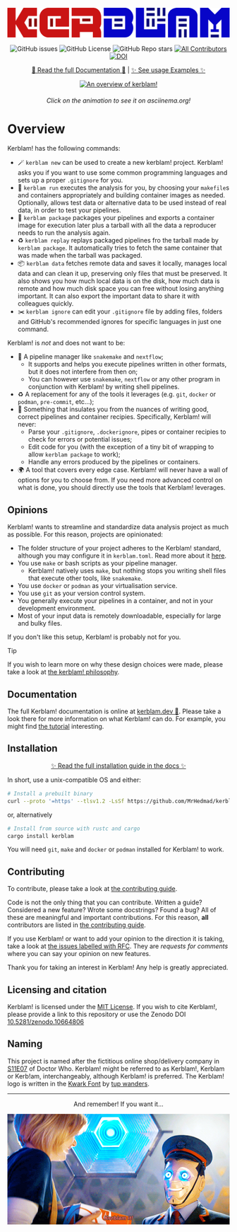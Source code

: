 [![If you want it, Kerblam it!](https://raw.githubusercontent.com/MrHedmad/kerblam/main/docs/images/logo.png)](https://kerblam.dev/)
<div align="center">

![GitHub issues](https://img.shields.io/github/issues/MrHedmad/kerblam?style=flat-square&color=blue)
![GitHub License](https://img.shields.io/github/license/MrHedmad/kerblam?style=flat-square)
![GitHub Repo stars](https://img.shields.io/github/stars/MrHedmad/kerblam?style=flat-square&color=yellow)
[![All Contributors](https://img.shields.io/github/all-contributors/MrHedmad/kerblam?color=ee8449&style=flat-square)](CONTRIBUTING.md)\
[![DOI](https://zenodo.org/badge/720446939.svg?style=flat-square)](https://zenodo.org/doi/10.5281/zenodo.10664806)

</div>

<div align="center">

[🚀 Read the full Documentation 🚀](https://kerblam.dev)
|
[✨ See usage Examples ✨](https://github.com/MrHedmad/kerblam-examples)

[![An overview of kerblam!](https://s9.gifyu.com/images/SFNkp.gif)](https://asciinema.org/a/641448)
###### Click on the animation to see it on asciinema.org!

</div>

# Overview
Kerblam! has the following commands:
- :magic_wand: `kerblam new` can be used to create a new kerblam!
  project. Kerblam! asks you if you want to use some common programming
  languages and sets up a proper `.gitignore` for you.
- :rocket: `kerblam run` executes the analysis for you,
  by choosing your `makefile`s and containers appropriately and 
  building container images as needed.
  Optionally, allows test data or alternative data to be used instead of
  real data, in order to test your pipelines.
- :gift: `kerblam package` packages your pipelines and exports a container
  image for execution later plus a tarball with all the data a reproducer needs
  to run the analysis again.
- :recycle: `kerblam replay` replays packaged pipelines fro the tarball made by
  `kerblam package`.
  It automatically tries to fetch the same container that was made when the
  tarball was packaged.
- :package: `kerblam data` fetches remote data and saves it locally, manages
  local data and can clean it up, preserving only files that must be preserved.
  It also shows you how much local data is on the disk, how much data is remote and
  how much disk space you can free without losing anything important.
  It can also export the important data to share it with colleagues quickly.
- :scissors: `kerblam ignore` can edit your `.gitignore` file by adding files,
  folders and GitHub's recommended ignores for specific languages in just one command.

Kerblam! is *not* and does not want to be:
- :non-potable_water: A pipeline manager like `snakemake` and `nextflow`;
  - It supports and helps you execute pipelines written in other formats, but
    it does not interfere from then on;
  - You can however use `snakemake`, `nextflow` or any other program in conjunction
    with Kerblam! by writing shell pipelines.
- :recycle: A replacement for any of the tools it leverages (e.g. `git`, `docker` or `podman`,
  `pre-commit`, etc...);
- :mag_right: Something that insulates you from the nuances of writing good, correct
  pipelines and container recipies.
  Specifically, Kerblam! will never:
  - Parse your `.gitignore`, `.dockerignore`, pipes or container recipies to check
    for errors or potential issues;
  - Edit code for you (with the exception of a tiny bit of wrapping to allow
    `kerblam package` to work);
  - Handle any errors produced by the pipelines or containers.
- :earth_africa: A tool that covers every edge case.
  Kerblam! will never have a wall of options for you to choose from.
  If you need more advanced control on what is done, you should directly
  use the tools that Kerblam! leverages.

## Opinions
Kerblam! wants to streamline and standardize data analysis project as much as
possible. For this reason, projects are opinionated:
- The folder structure of your project adheres to the Kerblam! standard,
  although you may configure it in `kerblam.toml`.
  Read more about it [here](https://kerblam.dev/quickstart.md).
- You use `make` or bash scripts as your pipeline manager.
  - Kerblam! natively uses `make`, but nothing stops you writing
    shell files that execute other tools, like `snakemake`.
- You use `docker` or `podman` as your virtualisation service.
- You use `git` as your version control system.
- You generally execute your pipelines in a container, and not in your development
  environment.
- Most of your input data is remotely downloadable, especially for large and
  bulky files.

If you don't like this setup, Kerblam! is probably not for you.

> [!TIP]
> If you wish to learn more on why these design choices were made, please
> take a look at [the kerblam! philosophy](html://kerblam.dev/philosophy.html).

## Documentation
The full Kerblam! documentation is online at [kerblam.dev 🚀](https://kerblam.dev).
Please take a look there for more information on what Kerblam! can do.
For example, you might find [the tutorial](https://kerblam.dev/quickstart.html) interesting.

## Installation

<div align="center">

[✨ Read the full installation guide in the docs ✨](https://kerblam.dev/install.html)

</div>

In short, use a unix-compatible OS and either: 
```bash
# Install a prebuilt binary
curl --proto '=https' --tlsv1.2 -LsSf https://github.com/MrHedmad/kerblam/releases/latest/download/kerblam-installer.sh | sh
```
or, alternatively
```bash
# Install from source with rustc and cargo
cargo install kerblam
```
You will need `git`, `make` and `docker` or `podman` installed for
Kerblam! to work.

## Contributing
To contribute, please take a look at [the contributing guide](CONTRIBUTING.md).

Code is not the only thing that you can contribute.
Written a guide? Considered a new feature? Wrote some docstrings? Found a bug?
All of these are meaningful and important contributions.
For this reason, **all** contributors are listed in [the contributing guide](CONTRIBUTING.md).

If you use Kerblam! or want to add your opinion to the direction it is taking,
take a look at [the issues labelled with RFC](https://github.com/MrHedmad/kerblam/issues?q=is%3Aissue+is%3Aopen+label%3ARFC).
They are *requests for comments* where you can say your opinion on new features.

Thank you for taking an interest in Kerblam! Any help is greatly appreciated.

## Licensing and citation
Kerblam! is licensed under the [MIT License](https://github.com/MrHedmad/kerblam/blob/main/LICENSE).
If you wish to cite Kerblam!, please provide a link to this repository or use
the Zenodo DOI [10.5281/zenodo.10664806](https://zenodo.org/doi/10.5281/zenodo.10664806)

## Naming
This project is named after the fictitious online shop/delivery company in
[S11E07](https://en.wikipedia.org/wiki/Kerblam!) of Doctor Who.
Kerblam! might be referred to as Kerblam!, Kerblam or Kerb!am, interchangeably,
although Kerblam! is preferred.
The Kerblam! logo is written in the [Kwark Font](https://www.1001fonts.com/kwark-font.html)
by [tup wanders](https://www.1001fonts.com/users/tup/).

---

<div align="center">

And remember! If you want it...

![Kerblam it!](docs/images/kerblam_it.gif)

</div>
